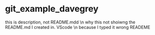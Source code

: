 # git_example_davegrey
this is description, not README.mdd \n
why this not shoiwng the README.md I created in. VScode \n
because I typed it wrong READEME
